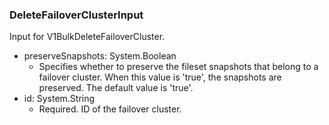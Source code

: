 ### DeleteFailoverClusterInput
Input for V1BulkDeleteFailoverCluster.

- preserveSnapshots: System.Boolean
  - Specifies whether to preserve the fileset snapshots that belong to a failover cluster. When this value is 'true', the snapshots are preserved. The default value is 'true'.
- id: System.String
  - Required. ID of the failover cluster.
